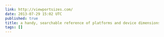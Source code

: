 ```yaml
---
link: http://viewportsizes.com/
date: 2013-07-29 15:02 UTC
published: true
title: a handy, searchable reference of platforms and device dimensions
tags: []
---
```



